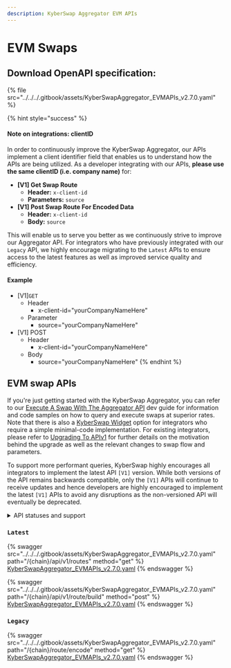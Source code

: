 ```yaml
---
description: KyberSwap Aggregator EVM APIs
---
```


# EVM Swaps

## Download OpenAPI specification:

{% file src="../../../.gitbook/assets/KyberSwapAggregator_EVMAPIs_v2.7.0.yaml" %}

{% hint style="success" %}
#### Note on integrations: clientID

In order to continuously improve the KyberSwap Aggregator, our APIs implement a client identifier field that enables us to understand how the APIs are being utilized. As a developer integrating with our APIs, **please use the same clientID (i.e. company name)** for:

* **\[V1] Get Swap Route**
  * **Header:** `x-client-id`
  * **Parameters:** `source`
* **\[V1] Post Swap Route For Encoded Data**
  * **Header:** `x-client-id`
  * **Body:** `source`

This will enable us to serve you better as we continuously strive to improve our Aggregator API. For integrators who have previously integrated with our `Legacy` API, we highly encourage migrating to the `Latest` APIs to ensure access to the latest features as well as improved service quality and efficiency.

#### Example

* \[V1]`GET`
  * Header
    * x-client-id="yourCompanyNameHere"
  * Parameter
    * source="yourCompanyNameHere"
* \[V1] POST
  * Header
    * x-client-id="yourCompanyNameHere"
  * Body
    * source="yourCompanyNameHere"
{% endhint %}

## EVM swap APIs

If you're just getting started with the KyberSwap Aggregator, you can refer to our [Execute A Swap With The Aggregator API](../developer-guides/execute-a-swap-with-the-aggregator-api.md) dev guide for information and code samples on how to query and execute swaps at superior rates. Note that there is also a [KyberSwap Widget](../../kyberswap-widget/) option for integrators who require a simple minimal-code implementation. For existing integrators, please refer to [Upgrading To APIv1](../developer-guides/upgrading-to-apiv1.md) for further details on the motivation behind the upgrade as well as the relevant changes to swap flow and parameters.&#x20;

To support more performant queries, KyberSwap highly encourages all integrators to implement the latest API `[V1]` version. While both versions of the API remains backwards compatible, only the `[V1]` APIs will continue to receive updates and hence developers are highly encouraged to implement the latest `[V1]` APIs to avoid any disruptions as the non-versioned API will eventually be deprecated.

<details>

<summary>API statuses and support</summary>

KyberSwap APIs uses the following statuses to minimize version miscommunications and ensure an uninterrupted service for the end user:

* `Latest`: API is functional and supported. This is the recommended version for all integrators (new and existing).
* `Legacy`: API remains functional with support for bugs only. No new feature updates.
* `Deprecated`: API is no longer functional and is not supported.

For all developers, it is highly recommended that you refer to the API with the `Latest` tag to ensure access to the latest features as well as improved service quality and efficiency. APIs which are planned to be sunset will be tagged `Legacy` during the transition period and thereafter moved to `Deprecated`.

The KyberSwap Docs will continue to maintain information regarding `Legacy` and `Deprecated` APIs.

</details>

### `Latest`

{% swagger src="../../../.gitbook/assets/KyberSwapAggregator_EVMAPIs_v2.7.0.yaml" path="/{chain}/api/v1/routes" method="get" %}
[KyberSwapAggregator_EVMAPIs_v2.7.0.yaml](../../../.gitbook/assets/KyberSwapAggregator_EVMAPIs_v2.7.0.yaml)
{% endswagger %}

{% swagger src="../../../.gitbook/assets/KyberSwapAggregator_EVMAPIs_v2.7.0.yaml" path="/{chain}/api/v1/route/build" method="post" %}
[KyberSwapAggregator_EVMAPIs_v2.7.0.yaml](../../../.gitbook/assets/KyberSwapAggregator_EVMAPIs_v2.7.0.yaml)
{% endswagger %}

### `Legacy`

{% swagger src="../../../.gitbook/assets/KyberSwapAggregator_EVMAPIs_v2.7.0.yaml" path="/{chain}/route/encode" method="get" %}
[KyberSwapAggregator_EVMAPIs_v2.7.0.yaml](../../../.gitbook/assets/KyberSwapAggregator_EVMAPIs_v2.7.0.yaml)
{% endswagger %}

